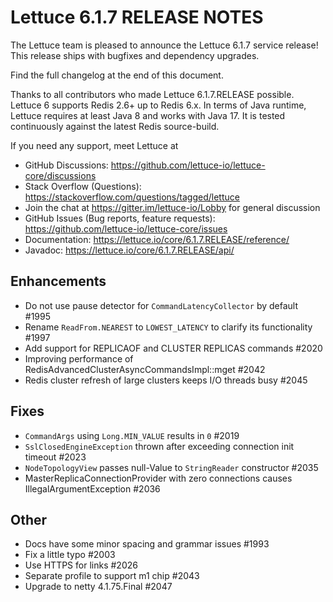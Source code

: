 Lettuce 6.1.7 RELEASE NOTES
==============================

The Lettuce team is pleased to announce the Lettuce 6.1.7 service release!
This release ships with bugfixes and dependency upgrades.

Find the full changelog at the end of this document.

Thanks to all contributors who made Lettuce 6.1.7.RELEASE possible. Lettuce 6 supports
Redis 2.6+ up to Redis 6.x. In terms of Java runtime, Lettuce requires at least Java 8 and
works with Java 17. It is tested continuously against the latest Redis source-build.

If you need any support, meet Lettuce at

* GitHub Discussions: https://github.com/lettuce-io/lettuce-core/discussions
* Stack Overflow (Questions): https://stackoverflow.com/questions/tagged/lettuce
* Join the chat at https://gitter.im/lettuce-io/Lobby for general discussion
* GitHub Issues (Bug reports, feature
  requests): https://github.com/lettuce-io/lettuce-core/issues
* Documentation: https://lettuce.io/core/6.1.7.RELEASE/reference/
* Javadoc: https://lettuce.io/core/6.1.7.RELEASE/api/

Enhancements
------------
* Do not use pause detector for `CommandLatencyCollector` by default #1995
* Rename `ReadFrom.NEAREST` to `LOWEST_LATENCY` to clarify its functionality #1997
* Add support for REPLICAOF and CLUSTER REPLICAS commands #2020
* Improving performance of RedisAdvancedClusterAsyncCommandsImpl::mget #2042
* Redis cluster refresh of large clusters keeps I/O threads busy #2045

Fixes
-----
* `CommandArgs` using `Long.MIN_VALUE` results in `0` #2019
* `SslClosedEngineException` thrown after exceeding connection init timeout #2023
* `NodeTopologyView` passes null-Value to `StringReader` constructor #2035
* MasterReplicaConnectionProvider with zero connections causes IllegalArgumentException #2036

Other
-----
* Docs have some minor spacing and grammar issues #1993
* Fix a little typo #2003
* Use HTTPS for links #2026
* Separate profile to support m1 chip #2043
* Upgrade to netty 4.1.75.Final #2047
